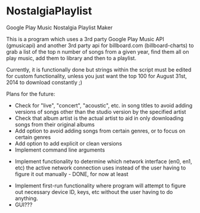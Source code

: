 # NostalgiaPlaylist
Google Play Music Nostalgia Playlist Maker

This is a program which uses a 3rd party Google Play Music API (gmusicapi) and another 3rd party api
for billboard.com (billboard-charts) to grab a list of the top n number of songs from a given year,
find them all on play music, add them to library and then to a playlist.

Currently, it is functionally done but strings within the script must be edited for custom functionality,
unless you just want the top 100 for August 31st, 2014 to download constantly ;)

Plans for the future:
+ Check for "live", "concert", "acoustic", etc. in song titles to avoid adding versions of songs other than the studio version by the specified artist
+ Check that album artist is the actual artist to aid in only downloading songs from their original albums
+ Add option to avoid adding songs from certain genres, or to focus on certain genres
+ Add option to add explicit or clean versions
+ Implement command line arguments
- Implement functionality to determine which network interface (en0, en1, etc) the active network connection uses instead of the user having to figure it out manually - DONE, for now at least
+ Implement first-run functionality where program will attempt to figure out necessary device ID, keys, etc without the user having to do anything.
+ GUI???
